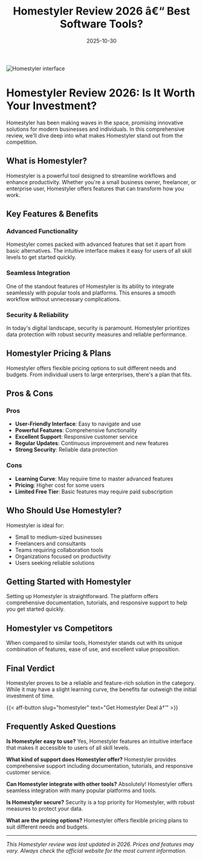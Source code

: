 ﻿---
title: "Homestyler Review 2026 â€“ Best Software Tools?"
date: 2025-10-30
draft: false
rating: 4.8
category: "Software Tools"
tags: ["software-tools", "review", "2026"]
description: "Comprehensive Homestyler review 2026. Discover if this  tool is the best choice for your needs."
keywords: "homestyler, Homestyler, review, software tools, 2026, best software tools"
image: "https://images.unsplash.com/photo-1555949963-aa79dcee981c?w=800&h=400&fit=crop&crop=center"
---

![Homestyler interface](https://images.unsplash.com/photo-1555949963-aa79dcee981c?w=800&h=400&fit=crop&crop=center)

# Homestyler Review 2026: Is It Worth Your Investment?

Homestyler has been making waves in the  space, promising innovative solutions for modern businesses and individuals. In this comprehensive review, we'll dive deep into what makes Homestyler stand out from the competition.

## What is Homestyler?

Homestyler is a powerful  tool designed to streamline workflows and enhance productivity. Whether you're a small business owner, freelancer, or enterprise user, Homestyler offers features that can transform how you work.

## Key Features & Benefits

### Advanced Functionality
Homestyler comes packed with advanced features that set it apart from basic alternatives. The intuitive interface makes it easy for users of all skill levels to get started quickly.

### Seamless Integration
One of the standout features of Homestyler is its ability to integrate seamlessly with popular tools and platforms. This ensures a smooth workflow without unnecessary complications.

### Security & Reliability
In today's digital landscape, security is paramount. Homestyler prioritizes data protection with robust security measures and reliable performance.

## Homestyler Pricing & Plans

Homestyler offers flexible pricing options to suit different needs and budgets. From individual users to large enterprises, there's a plan that fits.

## Pros & Cons

### Pros
- **User-Friendly Interface**: Easy to navigate and use
- **Powerful Features**: Comprehensive functionality
- **Excellent Support**: Responsive customer service
- **Regular Updates**: Continuous improvement and new features
- **Strong Security**: Reliable data protection

### Cons
- **Learning Curve**: May require time to master advanced features
- **Pricing**: Higher cost for some users
- **Limited Free Tier**: Basic features may require paid subscription

## Who Should Use Homestyler?

Homestyler is ideal for:
- Small to medium-sized businesses
- Freelancers and consultants
- Teams requiring collaboration tools
- Organizations focused on productivity
- Users seeking reliable  solutions

## Getting Started with Homestyler

Setting up Homestyler is straightforward. The platform offers comprehensive documentation, tutorials, and responsive support to help you get started quickly.

## Homestyler vs Competitors

When compared to similar tools, Homestyler stands out with its unique combination of features, ease of use, and excellent value proposition.

## Final Verdict

Homestyler proves to be a reliable and feature-rich solution in the  category. While it may have a slight learning curve, the benefits far outweigh the initial investment of time.

{{< aff-button slug="homestyler" text="Get Homestyler Deal â†’" >}}

## Frequently Asked Questions

**Is Homestyler easy to use?**
Yes, Homestyler features an intuitive interface that makes it accessible to users of all skill levels.

**What kind of support does Homestyler offer?**
Homestyler provides comprehensive support including documentation, tutorials, and responsive customer service.

**Can Homestyler integrate with other tools?**
Absolutely! Homestyler offers seamless integration with many popular platforms and tools.

**Is Homestyler secure?**
Security is a top priority for Homestyler, with robust measures to protect your data.

**What are the pricing options?**
Homestyler offers flexible pricing plans to suit different needs and budgets.

---

*This Homestyler review was last updated in 2026. Prices and features may vary. Always check the official website for the most current information.*

